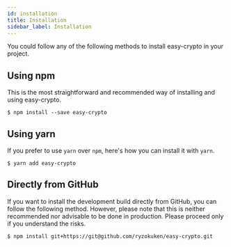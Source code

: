 ```yaml
---
id: installation
title: Installation
sidebar_label: Installation
---
```


You could follow any of the following methods to install easy-crypto in your
project.

## Using npm

This is the most straightforward and recommended way of installing and using
easy-crypto.

```console
$ npm install --save easy-crypto
```

## Using yarn

If you prefer to use `yarn` over `npm`, here's how you can install it with
`yarn`.

```console
$ yarn add easy-crypto
```

## Directly from GitHub

If you want to install the development build directly from GitHub, you can
follow the following method. However, please note that this is neither
recommended nor advisable to be done in production. Please proceed only if you
understand the risks.

```console
$ npm install git+https://git@github.com/ryzokuken/easy-crypto.git
```
